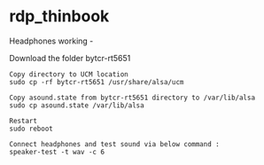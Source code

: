 # rdp_thinbook

Headphones working -


Download the folder bytcr-rt5651

    Copy directory to UCM location
    sudo cp -rf bytcr-rt5651 /usr/share/alsa/ucm

    Copy asound.state from bytcr-rt5651 directory to /var/lib/alsa
    sudo cp asound.state /var/lib/alsa

    Restart
    sudo reboot
    
    Connect headphones and test sound via below command :
    speaker-test -t wav -c 6
